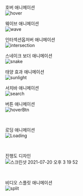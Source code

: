호버 애니메이션 <br/>
![hover](https://user-images.githubusercontent.com/72852243/124721486-223b1680-df44-11eb-9a11-dfb709ae31f0.gif)<br/>

웨이브 애니메이션 <br/>
![wave](https://user-images.githubusercontent.com/72852243/124722428-03894f80-df45-11eb-851a-806064229d21.gif)<br/>

인터섹션옵저버 애니메이션 <br/>
![intersection](https://user-images.githubusercontent.com/72852243/125017695-9eea0400-e0ae-11eb-9ab3-85a3014910d7.gif)<br/>

스네이크 보더 애니메이션 <br/>
![snake](https://user-images.githubusercontent.com/72852243/125402767-bf3bfa80-e3ef-11eb-9928-6e26dbbe235b.gif)<br/>

태양 효과 애니메이션 <br/>
![sunlight](https://user-images.githubusercontent.com/72852243/125546905-e1f08ca0-8215-4ced-92eb-905c6ce94198.gif)
<br/>

서치바 애니메이션 <br/>
![search](https://user-images.githubusercontent.com/72852243/125721234-baaf8596-c5e5-45ae-8a78-8ebd0bb91680.gif)
<br/>

버튼 애니메이션 <br/>
![hoverBtn](https://user-images.githubusercontent.com/72852243/125922800-6087c599-6bab-49e8-a569-d9e4dd2759a1.gif)

<br/>

로딩 애니메이션 <br/>
![Loading](https://user-images.githubusercontent.com/72852243/126096696-d2386b85-5ade-4d5a-92c4-07cae4465ead.gif)

<br/>

진행도 디자인 <br/>
![스크린샷 2021-07-20 오후 3 19 52](https://user-images.githubusercontent.com/72852243/126271480-1d089a09-2633-41c5-9931-71950c45d390.png)

<br/>

비디오 스플릿 애니메이션 <br/>
![split](https://i.postimg.cc/tJXGdWvG/split2.gif)
<br/>
